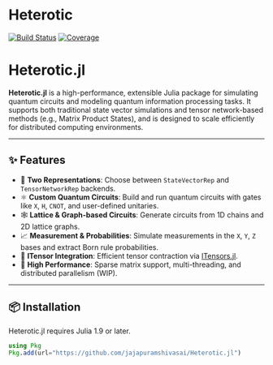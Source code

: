 # Heterotic

[![Build Status](https://github.com/jajapuramshivasai/Heterotic.jl/actions/workflows/CI.yml/badge.svg?branch=main)](https://github.com/jajapuramshivasai/Heterotic.jl/actions/workflows/CI.yml?query=branch%3Amain)
[![Coverage](https://codecov.io/gh/jajapuramshivasai/Heterotic.jl/branch/main/graph/badge.svg)](https://codecov.io/gh/jajapuramshivasai/Heterotic.jl)

# Heterotic.jl

**Heterotic.jl** is a high-performance, extensible Julia package for simulating quantum circuits and modeling quantum information processing tasks. It supports both traditional state vector simulations and tensor network-based methods (e.g., Matrix Product States), and is designed to scale efficiently for distributed computing environments.



---

## ✨ Features

- 🧠 **Two Representations**: Choose between `StateVectorRep` and `TensorNetworkRep` backends.
- ⚛️ **Custom Quantum Circuits**: Build and run quantum circuits with gates like `X`, `H`, `CNOT`, and user-defined unitaries.
- 🕸️ **Lattice & Graph-based Circuits**: Generate circuits from 1D chains and 2D lattice graphs.
- 📈 **Measurement & Probabilities**: Simulate measurements in the `X`, `Y`, `Z` bases and extract Born rule probabilities.
- 🔌 **ITensor Integration**: Efficient tensor contraction via [ITensors.jl](https://itensor.org/docs.jl/).
- 🚀 **High Performance**: Sparse matrix support, multi-threading, and distributed parallelism (WIP).

---

## 📦 Installation

Heterotic.jl requires Julia 1.9 or later.

```julia
using Pkg
Pkg.add(url="https://github.com/jajapuramshivasai/Heterotic.jl")
